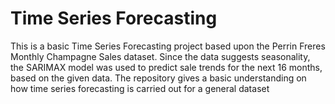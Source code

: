 # Time Series Forecasting

This is a basic Time Series Forecasting project based upon the Perrin Freres Monthly Champagne Sales dataset.
Since the data suggests seasonality, the SARIMAX model was used to predict sale trends for the next 16 months, based on the given data.
The repository gives a basic understanding on how time series forecasting is carried out for a general dataset
